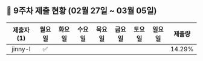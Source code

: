 ## :pushpin: 9주차 제출 현황 (02월 27일 ~ 03월 05일)

| 제출자 (1) | 월요일 | 화요일 | 수요일 | 목요일 | 금요일 | 토요일 | 일요일 | 제출량 |
|:---:|:---:|:---:|:---:|:---:|:---:|:---:|:---:|:---:|
| jinny-l |:white_check_mark:| | | | | | | 14.29% |
